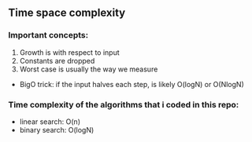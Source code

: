 ## Time space complexity

### Important concepts:
1. Growth is with respect to input
2. Constants are dropped
3. Worst case is usually the way we measure

* BigO trick: if the input halves each step, is likely O(logN) or O(NlogN)

### Time complexity of the algorithms that i coded in this repo:
* linear search: O(n)
* binary search: O(logN)
